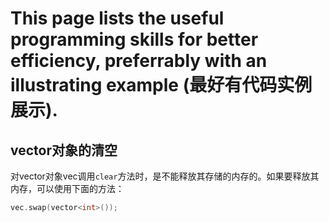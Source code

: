 # This page lists the useful programming skills for better efficiency, preferrably with an illustrating example (最好有代码实例展示).

## vector对象的清空

对vector对象vec调用``clear``方法时，是不能释放其存储的内存的。如果要释放其内存，可以使用下面的方法：

```c++
vec.swap(vector<int>());
```


